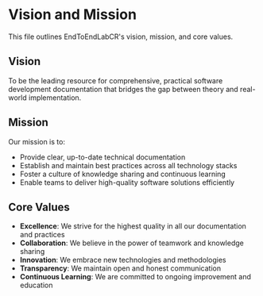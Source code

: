 # Vision and Mission

This file outlines EndToEndLabCR's vision, mission, and core values.

## Vision

To be the leading resource for comprehensive, practical software development documentation that bridges the gap between theory and real-world implementation.

## Mission

Our mission is to:
- Provide clear, up-to-date technical documentation
- Establish and maintain best practices across all technology stacks
- Foster a culture of knowledge sharing and continuous learning
- Enable teams to deliver high-quality software solutions efficiently

## Core Values

- **Excellence**: We strive for the highest quality in all our documentation and practices
- **Collaboration**: We believe in the power of teamwork and knowledge sharing
- **Innovation**: We embrace new technologies and methodologies
- **Transparency**: We maintain open and honest communication
- **Continuous Learning**: We are committed to ongoing improvement and education